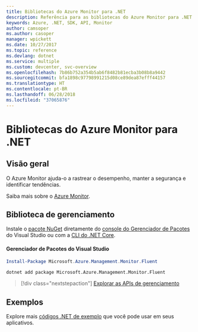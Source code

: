 ```yaml
---
title: Bibliotecas do Azure Monitor para .NET
description: Referência para as bibliotecas do Azure Monitor para .NET
keywords: Azure, .NET, SDK, API, Monitor
author: camsoper
ms.author: casoper
manager: wpickett
ms.date: 10/27/2017
ms.topic: reference
ms.devlang: dotnet
ms.service: multiple
ms.custom: devcenter, svc-overview
ms.openlocfilehash: 7b86b752a354b5ab6f8482b81ecba3b08b8a9442
ms.sourcegitcommit: bfa1898c97798991215d08ce89dea87efff44157
ms.translationtype: HT
ms.contentlocale: pt-BR
ms.lasthandoff: 06/28/2018
ms.locfileid: "37065876"
---
```

# <a name="azure-monitor-libraries-for-net"></a>Bibliotecas do Azure Monitor para .NET

## <a name="overview"></a>Visão geral

O Azure Monitor ajuda-o a rastrear o desempenho, manter a segurança e identificar tendências.

Saiba mais sobre o [Azure Monitor](/azure/monitoring-and-diagnostics/).   

## <a name="management-library"></a>Biblioteca de gerenciamento

Instale o [pacote NuGet](https://www.nuget.org/packages/Microsoft.Azure.Management.Monitor.Fluent) diretamente do [console do Gerenciador de Pacotes][PackageManager] do Visual Studio ou com a [CLI do .NET Core][DotNetCLI].

#### <a name="visual-studio-package-manager"></a>Gerenciador de Pacotes do Visual Studio

```powershell
Install-Package Microsoft.Azure.Management.Monitor.Fluent
```

```bash
dotnet add package Microsoft.Azure.Management.Monitor.Fluent
```

> [!div class="nextstepaction"]
> [Explorar as APIs de gerenciamento](/dotnet/api/overview/azure/monitor/management)

## <a name="samples"></a>Exemplos

Explore mais [códigos .NET de exemplo](https://azure.microsoft.com/resources/samples/?platform=dotnet) que você pode usar em seus aplicativos.

[PackageManager]: https://docs.microsoft.com/nuget/tools/package-manager-console
[DotNetCLI]: https://docs.microsoft.com/dotnet/core/tools/dotnet-add-package